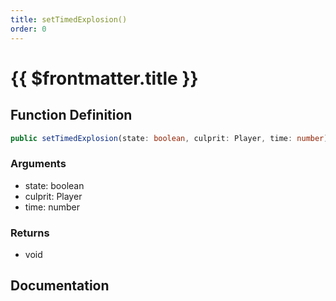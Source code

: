 ```yaml
---
title: setTimedExplosion()
order: 0
---
```


# {{ $frontmatter.title }}

## Function Definition

```ts
public setTimedExplosion(state: boolean, culprit: Player, time: number): void;
```

### Arguments

* state: boolean
* culprit: Player
* time: number

### Returns

* void

## Documentation

<!--@include: ./parts/setTimedExplosion.md-->
